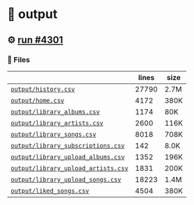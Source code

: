 # 📝  output 

## ⚙️ [run #4301](https://github.com/jwenerd/ytm-dl/actions/runs/15244785564)

### 📁 Files

|                                                                         |lines|size|
|-------------------------------------------------------------------------|-----|----|
|[`output/history.csv` ](output/history.csv)                              |27790|2.7M|
|[`output/home.csv` ](output/home.csv)                                    |4172 |380K|
|[`output/library_albums.csv` ](output/library_albums.csv)                |1174 |80K |
|[`output/library_artists.csv` ](output/library_artists.csv)              |2600 |116K|
|[`output/library_songs.csv` ](output/library_songs.csv)                  |8018 |708K|
|[`output/library_subscriptions.csv` ](output/library_subscriptions.csv)  |142  |8.0K|
|[`output/library_upload_albums.csv` ](output/library_upload_albums.csv)  |1352 |196K|
|[`output/library_upload_artists.csv` ](output/library_upload_artists.csv)|1831 |200K|
|[`output/library_upload_songs.csv` ](output/library_upload_songs.csv)    |18223|1.4M|
|[`output/liked_songs.csv` ](output/liked_songs.csv)                      |4504 |380K|